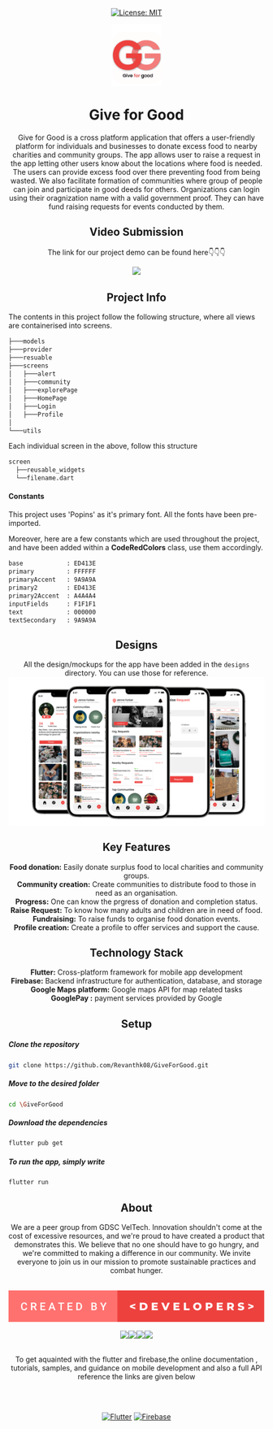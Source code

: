 <div align="center">

[![License: MIT](https://img.shields.io/badge/License-MIT-yellow.svg)](https://opensource.org/licenses/MIT)
<div align="center">
<img align="center" src="https://github.com/Revanthk08/GiveForGood/blob/master/assets/Group%2013.png" width="20%"/>
</div>
<h1 align="center"> Give for Good </h1>

<p align="center">Give for Good is a cross platform application that offers a user-friendly platform for individuals and businesses to donate excess food to nearby charities and community groups. The app allows user to raise a request in the app letting other users know about the locations where food is needed. The users can provide excess food over there preventing food from being wasted. We also facilitate formation of communities where group of people can join and participate in good deeds for others. Organizations can login using their oragnization name with a valid government proof. They can have fund raising requests for events conducted by them.</p>

<h2>Video Submission</h2>

The link for our project demo can be found here👇👇👇

<a href="https://youtu.be/mhJpTKpHa2I">
<img src="https://i.ytimg.com/an_webp/mhJpTKpHa2I/mqdefault_6s.webp?du=3000&sqp=CKDGrKEG&rs=AOn4CLBkzeFe31__loIBYyfUf2gn38oqmw" width="500px">                                                                                
</a>

<h2>Project Info</h2>
<div align="left">


The contents in this project follow the following structure, where all views are containerised into screens.

```
├───models
├───provider
├───resuable
├───screens
│   ├───alert
│   ├───community
│   ├───explorePage
│   ├───HomePage
│   ├───Login
│   ├───Profile
│
└───utils
```

Each individual screen in the above, follow this structure

```
screen
  ├──reusable_widgets
  └──filename.dart
```

#### Constants
This project uses 'Popins' as it's primary font. All the fonts have been pre-imported.

Moreover, here are a few constants which are used throughout the project, and have been added within a **CodeRedColors** class, use them accordingly.

```
base            : ED413E
primary         : FFFFFF
primaryAccent   : 9A9A9A
primary2        : ED413E
primary2Accent  : A4A4A4
inputFields     : F1F1F1
text            : 000000
textSecondary   : 9A9A9A
```
</div>

<h2>Designs</h2>

All the design/mockups for the app have been added in the `designs` directory. You can use those for reference.
<img align="center" src="https://github.com/Revanthk08/GiveForGood/blob/master/Design/Group%2013.png" />


<h2>Key Features</h2>
<b>Food donation:</b> Easily donate surplus food to local charities and community groups.<br>
<b>Community creation:</b> Create communities to distribute food to those in need as an organisation.<br>
<b>Progress:</b> One can know the prgress of donation and completion status.<br>
<b>Raise Request:</b> To know how many adults and children are in need of food.<br>
<b>Fundraising:</b> To raise funds to organise food donation events.<br>
<b>Profile creation:</b> Create a profile to offer services and support the cause.<br>

<h2>Technology Stack</h2>
<b>Flutter:</b> Cross-platform framework for mobile app development<br>
<b>Firebase:</b> Backend infrastructure for authentication, database, and storage<br>
<b>Google Maps platform:</b> Google maps API for map related tasks<br>
<b>GooglePay :</b> payment services provided by Google<br>

## Setup
<div align ="left">

  ##### Clone the repository
```bash
git clone https://github.com/Revanthk08/GiveForGood.git
```
  ##### Move to the desired folder
```bash
cd \GiveForGood
```
  ##### Download the dependencies
```bash
flutter pub get
```

  ##### To run the app, simply write
```bash
flutter run
```

</div>
<h2>About</h2>
We are a peer group from GDSC VelTech. Innovation shouldn't come at the cost of excessive resources, and we're proud to have created a product that demonstrates this. We believe that no one should have to go hungry, and we're committed to making a difference in our community. We invite everyone to join us in our mission to promote sustainable practices and combat hunger.<br><br>



<img src = "https://github.com/Revanthk08/GiveForGood/blob/master/Design/created-by-_developers_.svg"></img>


<p>
<a href="https://github.com/Revanthk08"><img width="128px" src="https://avatars.githubusercontent.com/u/85727301?s=400&u=05fcbd13ada32147edfae143fcf4aecec50f113b&v=4"></a><a href="https://github.com/sasankpenugonda"><img width="128px" src="https://avatars.githubusercontent.com/u/81469295?v=4"></a><a href="https://github.com/dvkkishore"><img width="128px" src="https://avatars.githubusercontent.com/u/72384182?v=4"></a><a href="https://github.com/Praneeth2kp"><img width="128px" src="https://avatars.githubusercontent.com/u/111587118?v=4"></a>
</p>
<h2></h2>
To get aquainted with the flutter and firebase,the online documentation , tutorials, samples, and guidance on mobile development and also a full API reference the links are given below

<br><br>

[![Flutter](https://img.shields.io/badge/Flutter-02569B?style=for-the-badge&logo=flutter&logoColor=white)](https://flutter.dev/)
[![Firebase](https://img.shields.io/badge/Firebase-FFCA28?style=for-the-badge&logo=firebase&logoColor=black)](https://firebase.google.com/)

</div>

